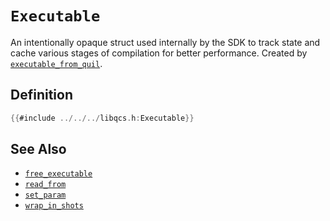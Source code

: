 # `Executable`

An intentionally opaque struct used internally by the SDK to track state and cache various stages of compilation for better performance. Created by [`executable_from_quil`].

## Definition

```C
{{#include ../../../libqcs.h:Executable}}
```

## See Also

- [`free_executable`](free_executable.md)
- [`read_from`](read_from.md)
- [`set_param`](set_param.md)
- [`wrap_in_shots`](wrap_in_shots.md)

[`executable_from_quil`]: executable_from_quil.md
